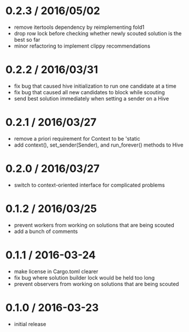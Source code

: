 0.2.3 / 2016/05/02
==================

  * remove itertools dependency by reimplementing fold1
  * drop row lock before checking whether newly scouted solution is the best so far
  * minor refactoring to implement clippy recommendations

0.2.2 / 2016/03/31
==================

  * fix bug that caused hive initialization to run one candidate at a time
  * fix bug that caused all new candidates to block while scouting
  * send best solution immediately when setting a sender on a Hive

0.2.1 / 2016/03/27
==================

  * remove a priori requirement for Context to be 'static
  * add context(), set_sender(Sender), and run_forever() methods to Hive

0.2.0 / 2016/03/27
==================

  * switch to context-oriented interface for complicated problems

0.1.2 / 2016/03/25
==================

  * prevent workers from working on solutions that are being scouted
  * add a bunch of comments

0.1.1 / 2016-03-24
==================

  * make license in Cargo.toml clearer
  * fix bug where solution builder lock would be held too long
  * prevent observers from working on solutions that are being scouted

0.1.0 / 2016-03-23
==================

  * initial release
